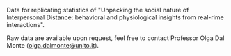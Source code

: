 Data for replicating statistics of "Unpacking the social nature of Interpersonal Distance: behavioral and physiological insights from real-rime interactions".

Raw data are available upon request, feel free to contact Professor Olga Dal Monte (olga.dalmonte@unito.it).
